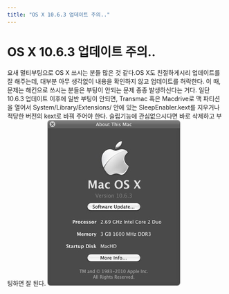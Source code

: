 ```yaml
---
title: "OS X 10.6.3 업데이트 주의.."
---
```

# OS X 10.6.3 업데이트 주의..

요새 멀티부팅으로 OS X 쓰시는 분들 많은 것 같다.OS X도 친절하게시리 업데이트를 잘 해주는데, 대부분 아무 생각없이 내용을 확인하지 않고 업데이트를 허락한다. 이 때, 문제는 해킨으로 쓰시는 분들은 부팅이 안되는 문제 종종 발생하신다는 거다.
일단 10.6.3 업데이트 이후에 일반 부팅이 안되면, 
Transmac 혹은 Macdrive로 맥 파티션을 열어서 System/Library/Extensions/ 안에 있는 SleepEnabler.kext를 지우거나 적당한 버전의 kext로 바꿔 주어야 한다. 슬립기능에 관심없으시다면 바로 삭제하고 부팅하면 잘 된다.
![image](/assets/images/e094aeaf320d7a84200b939aa7c520e1.jpg)


